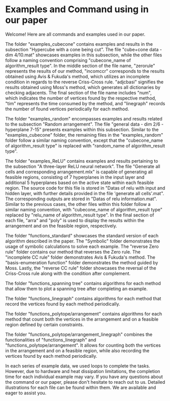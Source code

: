 # Examples and Command using in our paper
Welcome! Here are all commands and examples used in our paper.

The folder "examples_cubecone" contains examples and results in the subsection "Hypercube with a cone being cut". The file "cube+cone data - dim 4/10.mat" showcases examples in this subsection, while the other files follow a naming convention comprising "cubecone_name of algorithm_result type". In the middle section of the file name, "zerorule" represents the results of our method, "incomccr" corresponds to the results obtained using Avis & Fukuda's method, which utilizes an incomplete condition in regards to the reverse Criss-Cross rule. "adjcbasi" signifies the results obtained using Moss's method, which generates all dictionaries by checking adjacents. The final section of the file name includes "num", which indicates the number of vertices found by the respective method, "tim" represents the time consumed by the method, and "linegraph" records the number of found vertices periodically for each method.

The folder "examples_random" encompasses examples and results related to the subsection "Random arrangement". The file "general data - dim 2/6 - hyperplane 7-15" presents examples within this subsection. Similar to the "examples_cubecone" folder, the remaining files in the "examples_random" folder follow a similar naming convention, except that the "cubecone_name of algorithm_result type" is replaced with "random_name of algorithm_result type".

The folder "examples_ReLU" contains examples and results pertaining to the subsection "A three-layer ReLU neural network". The file "Generate all cells and corresponding arrangement.mlx" is capable of generating all feasible regions, consisting of 7 hyperplanes in the input layer and additional 5 hyperplanes based on the active state within each feasible region. The source code for this file is stored in "Datas of relu with input and hidden layer, with further details provided in the file 'generate all cells'.mat". The corresponding outputs are stored in "Datas of relu information.mat". Similar to the previous cases, the other files within this folder follow a similar naming convention, with "cubecone_name of algorithm_result type" replaced by "relu_name of algorithm_result type". In the final section of each file, "arra" and "poly" is used to display the results within the arrangement and on the feasible region, respectively.

The folder "functions_standard" showcases the standard version of each algorithm described in the paper. The "Symbolic" folder demonstrates the usage of symbolic calculations to solve each example. The "reverse Zero rule" folder contains our method that reverses the Zero rule. The "incomplete CC rule" folder demonstrates Avis & Fukuda's method. The "basis-enumeration function" folder demonstrates the method guided by Moss. Lastly, the "reverse CC rule" folder showcases the reversal of the Criss-Cross rule along with the condition after complement.

The folder "functions_spanning tree" contains algorithms for each method that allow them to plot a spanning tree after completing an example.

The folder "functions_linegraph" contains algorithms for each method that record the vertices found by each method periodically.

The folder "functions_polytope/arrangement" contains algorithms for each method that count both the vertices in the arrangement and on a feasible region defined by certain constraints.

The folder "functions_polytope/arrangement_linegraph" combines the functionalities of "functions_linegraph" and "functions_polytope/arrangement". It allows for counting both the vertices in the arrangement and on a feasible region, while also recording the vertices found by each method periodically.

In each series of example data, we used loops to complete the tasks. However, due to hardware and heat dissipation limitations, the completion time for each individual example may vary. If you have any questions about the command or our paper, please don't hesitate to reach out to us. Detailed illustrations for each file can be found within them. We are available and eager to assist you.
